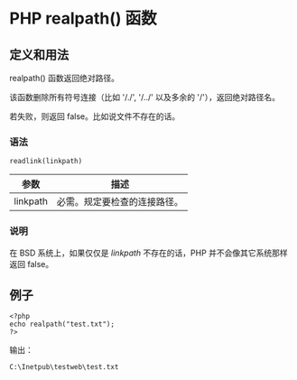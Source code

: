 # PHP realpath() 函数



## 定义和用法

realpath() 函数返回绝对路径。

该函数删除所有符号连接（比如 '/./', '/../' 以及多余的 '/'），返回绝对路径名。

若失败，则返回 false。比如说文件不存在的话。

### 语法

```
readlink(linkpath)
```

| 参数 | 描述 |
| --- | --- |
| linkpath | 必需。规定要检查的连接路径。 |

### 说明

在 BSD 系统上，如果仅仅是 _linkpath_ 不存在的话，PHP 并不会像其它系统那样返回 false。

## 例子

```
<?php
echo realpath("test.txt");
?>
```

输出：

```
C:\Inetpub\testweb\test.txt
```



